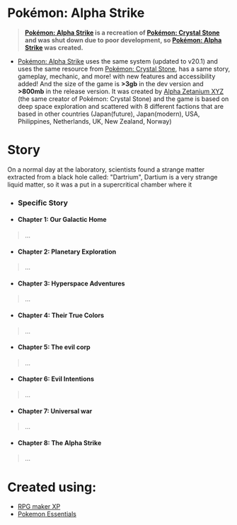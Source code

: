 # Pokémon: Alpha Strike
> **[Pokémon: Alpha Strike](https://github.com/UltraUnitilezer9909/Pokemon-Alpha-Strike) is a recreation of [Pokémon: Crystal Stone](https://github.com/UltraUnitilezer9909/PKMN--CS--ROTFK-discontinued) and was shut down due to poor development, so [Pokémon: Alpha Strike](https://github.com/UltraUnitilezer9909/Pokemon-Alpha-Strike) was created.**

* [Pokémon: Alpha Strike](https://github.com/UltraUnitilezer9909/Pokemon-Alpha-Strike) uses the same system (updated to v20.1) and uses the same resource from [Pokémon: Crystal Stone](https://github.com/UltraUnitilezer9909/PKMN--CS--ROTFK-discontinued), has a same story, gameplay, mechanic, and more! with new features and accessibility added! And the size of the game is **>3gb** in the dev version and **>800mb** in the release version. It was created by [Alpha Zetanium XYZ](https://github.com/UltraUnitilezer9909) (the same creator of Pokémon: Crystal Stone) and the game is based on deep space exploration and scattered with 8 different factions that are based in other countries (Japan(future), Japan(modern), USA, Philippines, Netherlands, UK, New Zealand, Norway)

# Story

On a normal day at the laboratory, scientists found a strange matter extracted from a black hole called: "Dartrium", Dartium is a very strange liquid matter, so it was a put in a supercritical chamber where it 

- ### Specific Story
 - #### Chapter 1: Our Galactic Home
  > ...
 - #### Chapter 2: Planetary Exploration
  > ...
 - #### Chapter 3: Hyperspace Adventures
  > ...
 - #### Chapter 4: Their True Colors
  > ...
 - #### Chapter 5: The evil corp
  > ...
 - #### Chapter 6: Evil Intentions
  > ...
 - #### Chapter 7: Universal war
  > ...
 - #### Chapter 8: The Alpha Strike
  > ...

# Created using:
* [RPG maker XP](https://www.rpgmakerweb.com/products/rpg-maker-xp)
* [Pokemon Essentials](https://github.com/Maruno17/pokemon-essentials)
